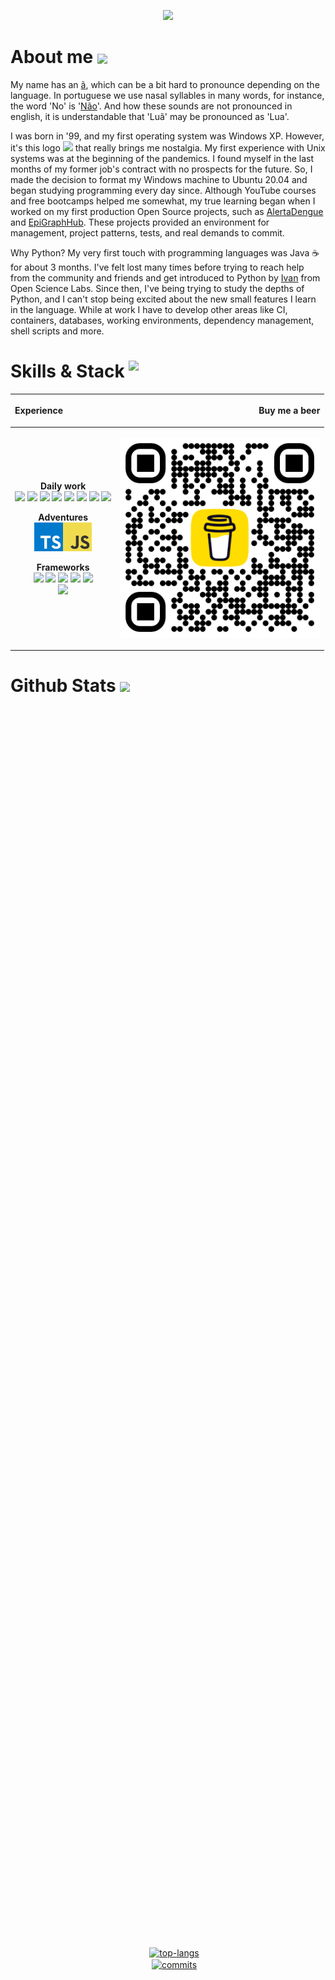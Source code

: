 <!-- Header -->
<p align="center">
  <img src="https://capsule-render.vercel.app/api?type=waving&color=gradient&text=&height=100&section=header"/>
</p>

<!-- My bio -->
# <b> About me </b> <a href="https://github.com/DenverCoder1/readme-typing-svg"><img align="center" height="40" src="https://readme-typing-svg.herokuapp.com?lines=Brazilian+🇧🇷;Pythonista+🐍;Dev+Junior+📚;Open+Source/Science+💜✊🏼;"></a>
My name has an [ã](https://en.wikipedia.org/wiki/%C3%83), which can be a bit hard to pronounce depending on the language. In portuguese we use nasal syllables in many words, for instance, the word 'No' is '[Não](https://www.youtube.com/watch?v=AwS8GMDHUtM)'. And how these sounds are not pronounced in english, it is understandable that 'Luã' may be pronounced as 'Lua'.

I was born in '99, and my first operating system was Windows XP. However, it's this logo <img width='18px' src='https://4.bp.blogspot.com/-q_JPh3JuXnw/Vugs62LDJwI/AAAAAAAACz4/DymKpX3n1PMMRawm-9C6enBr3-lXf0c2Q/s1600/msdoslogo_zps9f43bc2d.png'> that really brings me nostalgia. My first experience with Unix systems was at the beginning of the pandemics. I found myself in the last months of my former job's contract with no prospects for the future. So, I made the decision to format my Windows machine to Ubuntu 20.04 and began studying programming every day since. Although YouTube courses and free bootcamps helped me somewhat, my true learning began when I worked on my first production Open Source projects, such as [AlertaDengue](https://github.com/AlertaDengue) and [EpiGraphHub](https://github.com/thegraphnetwork/EpiGraphHub). These projects provided an environment for management, project patterns, tests, and real demands to commit.

Why Python? My very first touch with programming languages was Java ☕ for about 3 months. I've felt lost many times before trying to reach help from the community and friends and get introduced to Python by [Ivan](https://github.com/xmnlab) from Open Science Labs. Since then, I've being trying to study the depths of Python, and I can't stop being excited about the new small features I learn in the language. While at work I have to develop other areas like CI, containers, databases, working environments, dependency management, shell scripts and more.

<!-- Markdown table with a bunch of ugly html -->
# <b> Skills & Stack </b> <img align="top" height="20" src="https://media.giphy.com/media/WUlplcMpOCEmTGBtBW/giphy.gif">

| <p align='left'>**Experience**</p> | <p align='right'>**Buy me a beer**</p> |
|------ | ---|
|<p align="center">**Daily work**<br><img width='46px' src='https://raw.githubusercontent.com/rahulbanerjee26/githubAboutMeGenerator/main/icons/python.svg'> <img width='46px' src='https://raw.githubusercontent.com/rahulbanerjee26/githubAboutMeGenerator/main/icons/linux.svg'> <img width='46px' src='https://raw.githubusercontent.com/rahulbanerjee26/githubAboutMeGenerator/main/icons/git.svg'> <img width='46px' src="https://avatars.githubusercontent.com/u/13171334?s=200&v=4"> <img width='46px' src='https://raw.githubusercontent.com/rahulbanerjee26/githubAboutMeGenerator/main/icons/docker.svg'> <img width='46px' src='https://raw.githubusercontent.com/rahulbanerjee26/githubAboutMeGenerator/main/icons/postgresql.svg'> <img width='46px' src="https://bashlogo.com/img/symbol/png/full_colored_light.png"> <img width='46px' src='https://upload.wikimedia.org/wikipedia/commons/thumb/3/38/Jupyter_logo.svg/1200px-Jupyter_logo.svg.png'></p><p align="center">**Adventures**<br><img width='46px' src="https://raw.githubusercontent.com/github/explore/80688e429a7d4ef2fca1e82350fe8e3517d3494d/topics/typescript/typescript.png"><img width='46px' src="https://raw.githubusercontent.com/github/explore/80688e429a7d4ef2fca1e82350fe8e3517d3494d/topics/javascript/javascript.png"><br></p><p align="center">**Frameworks**<br><img height='32px' src='https://se.ewi.tudelft.nl/desosa2019/chapters/django/images/django/logo-transparent.png'> <img height='32px' src='https://www.logolynx.com/images/logolynx/44/44a14cf111102d366f1416562174136c.png'> <img height='32px' src='https://docs.xarray.dev/en/v0.9.0/_images/dataset-diagram-logo.png'> <img height='32px' src='https://upload.wikimedia.org/wikipedia/commons/thumb/e/ed/Pandas_logo.svg/512px-Pandas_logo.svg.png?20200209204934'> <img height='32px' src='https://thorgate.eu/assets/images/logo-celery.png'><br><img height='32px' src='https://avatars.githubusercontent.com/u/27442526?s=200&v=4'>| <p align='right'><a href='https://www.buymeacoffee.com/luabida'><picture><source width='320px' media="(prefers-color-scheme: dark)" srcset="https://github.com/luabida/luabida/blob/2634ee6c541e5fa3d9e65c66040277a12e1c4d03/img/bmac-dark.png"><source width='320px' media="(prefers-color-scheme: light)" srcset="https://github.com/luabida/luabida/blob/5fa0890fea9f1432d912a72dc1ee5097043410c3/img/bmac.png"><img width='320px' alt="🍻" src="https://github.com/luabida/luabida/blob/5fa0890fea9f1432d912a72dc1ee5097043410c3/img/bmac.png"></picture></a></p> |

<!-- GitHub Stats splitted in the same div -->
<h1><b> Github Stats </b> <img src="https://media.giphy.com/media/iY8CRBdQXODJSCERIr/giphy.gif" width="35"></h1>
<div style="display: flex; justify-content: center; align-items: center; flex-direction: column; text-align: center; height: 100vh; padding-left: 20px;">
  <a href="https://github.com/luabida" >
    <img alt="top-langs" align="center" height="170" src="https://github-readme-stats.vercel.app/api/top-langs/?username=luabida&layout=donut&hide=jupyter%20notebook"/>
  </a>
  <a href="https://github.com/luabida">
    <img alt="commits" align="center" height="170" src="https://github-readme-stats.vercel.app/api?username=luabida&rank_icon=github&include_all_commits=true&count_private=true&hide=issues"/>
  </a>
</div>


<!--  Snake SVG, generated with .github/workflows/main.yaml -->
<picture>
  <source media="(prefers-color-scheme: dark)" srcset="https://github.com/luabida/luabida/blob/output/github-snake-dark.svg">
  <source media="(prefers-color-scheme: light)" srcset="https://github.com/luabida/luabida/blob/output/github-snake.svg">
  <img alt="github-snake" src="https://github.com/luabida/luabida/blob/output/github-snake.svg">
</picture> 

<!-- Footer -->
<p align="center">
  <img src="https://capsule-render.vercel.app/api?type=waving&color=gradient&height=100&section=footer"/>
</p>
